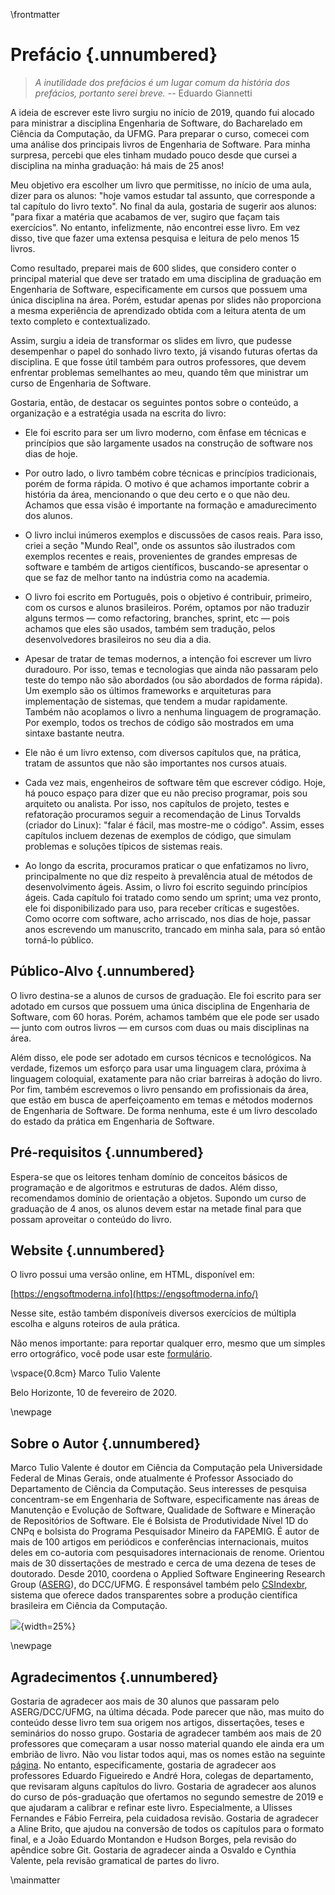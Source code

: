 \frontmatter

# Prefácio {.unnumbered}

> *A inutilidade dos prefácios é um lugar comum da história dos prefácios, portanto serei breve.*
 -- Eduardo Giannetti

A ideia de escrever este livro surgiu no início de 2019, quando fui alocado para ministrar a disciplina Engenharia de Software, do Bacharelado em Ciência da Computação, da UFMG. Para preparar o curso, comecei com uma análise dos principais livros de Engenharia de Software. Para minha surpresa, percebi que eles tinham mudado pouco desde que cursei a disciplina na minha graduação: há mais de 25 anos!

Meu objetivo era escolher um livro que permitisse, no início de uma aula, dizer para os alunos: "hoje vamos estudar tal assunto, que corresponde a tal capítulo do livro texto". No final da aula, gostaria de sugerir aos alunos: "para fixar a matéria que acabamos de ver, sugiro que façam tais exercícios". No entanto, infelizmente, não encontrei esse livro. Em vez disso, tive que fazer uma extensa pesquisa e leitura de pelo menos 15 livros. 

Como resultado, preparei mais de 600 slides, que considero conter o principal material que deve ser tratado em uma disciplina de graduação em Engenharia de Software, especificamente em cursos que possuem uma única disciplina na área. Porém, estudar apenas por slides não proporciona a mesma experiência de aprendizado obtida com a leitura atenta de um texto completo e contextualizado.

Assim, surgiu a ideia de transformar os slides em livro, que pudesse desempenhar o papel do sonhado livro texto, já visando futuras ofertas da disciplina. E que fosse útil também para outros professores, que devem enfrentar problemas semelhantes ao meu, quando têm que ministrar um curso de Engenharia de Software. 

Gostaria, então, de destacar os seguintes pontos sobre o conteúdo, a organização e a estratégia usada na escrita do livro:

* Ele foi escrito para ser um livro moderno, com ênfase em técnicas e princípios que são largamente usados na construção de software nos dias de hoje. 

* Por outro lado, o livro também cobre técnicas e princípios tradicionais, porém de forma rápida. O motivo é que achamos importante cobrir a história da área, mencionando o que deu certo e o que não deu. Achamos que essa visão é importante na formação e amadurecimento dos alunos.

* O livro inclui inúmeros exemplos e discussões de casos reais. Para isso, criei a seção "Mundo Real", onde os assuntos são ilustrados com exemplos recentes e reais, provenientes de grandes empresas de software e também de artigos científicos, buscando-se apresentar o que se faz de melhor tanto na indústria como na academia.

* O livro foi escrito em Português, pois o objetivo é contribuir, primeiro, com os cursos e alunos brasileiros. Porém, optamos por não traduzir alguns termos — como refactoring, branches, sprint, etc — pois achamos que eles são usados, também sem tradução, pelos desenvolvedores brasileiros no seu dia a dia.

* Apesar de tratar de temas modernos, a intenção foi escrever um livro duradouro. Por isso, temas e tecnologias que ainda não passaram pelo teste do tempo não são abordados (ou são abordados de forma rápida). Um exemplo são os últimos frameworks e arquiteturas para implementação de sistemas, que tendem a mudar rapidamente. Também não acoplamos o livro a nenhuma linguagem de programação. Por exemplo, todos os trechos de código são mostrados em uma sintaxe bastante neutra. 

* Ele não é um livro extenso, com diversos capítulos que, na prática, tratam de assuntos que não são importantes nos cursos atuais.

* Cada vez mais, engenheiros de software têm que escrever código. Hoje, há pouco espaço para dizer que eu não preciso programar, pois sou arquiteto ou analista. Por isso, nos capítulos de projeto, testes e refatoração procuramos seguir a recomendação de Linus Torvalds (criador do Linux): "falar é fácil, mas mostre-me o código". Assim, esses capítulos incluem dezenas de exemplos de código, que simulam problemas e soluções típicos de sistemas reais.

* Ao longo da escrita, procuramos praticar o que enfatizamos no livro, principalmente no que diz respeito à prevalência atual de métodos de desenvolvimento ágeis. Assim, o livro foi escrito seguindo princípios ágeis. Cada capítulo foi tratado como sendo um sprint; uma vez pronto, ele foi disponibilizado para uso, para receber críticas e sugestões. Como ocorre com software, acho arriscado, nos dias de hoje, passar anos escrevendo um manuscrito, trancado em minha sala, para só então torná-lo público. 


## Público-Alvo {.unnumbered}

O livro destina-se a alunos de cursos de graduação. Ele foi escrito para ser adotado em cursos que possuem uma única disciplina de Engenharia de Software, com 60 horas. Porém, achamos também que ele pode ser usado — junto com outros livros — em cursos com duas ou mais disciplinas na área.

Além disso, ele pode ser adotado em cursos técnicos e tecnológicos. Na verdade, fizemos um esforço para usar uma linguagem clara, próxima à linguagem coloquial, exatamente para não criar barreiras à adoção do livro. Por fim, também escrevemos o livro pensando em profissionais da área, que estão em busca de aperfeiçoamento em temas e métodos modernos de Engenharia de Software. De forma nenhuma, este é um livro descolado do estado da prática em Engenharia de Software.

## Pré-requisitos {.unnumbered}

Espera-se que os leitores tenham domínio de conceitos básicos de programação e de algoritmos e estruturas de dados. Além disso, recomendamos domínio de orientação a objetos. Supondo um curso de graduação de 4 anos, os alunos devem estar na metade final para que possam aproveitar o conteúdo do livro.

## Website {.unnumbered}

O livro  possui uma versão online, em HTML, disponível em:

[https://engsoftmoderna.info](https://engsoftmoderna.info/)

Nesse site, estão também disponíveis diversos exercícios de múltipla escolha e alguns
roteiros de aula prática.

Não menos importante: para reportar qualquer erro, mesmo que um simples erro ortográfico, você pode usar este [formulário](https://forms.gle/KbzvMx5RLnqPR7uq7).

\vspace{0.8cm}
Marco Tulio Valente

Belo Horizonte, 10 de fevereiro de 2020.

\newpage

## Sobre o Autor {.unnumbered}

Marco Tulio Valente é doutor em Ciência da Computação pela Universidade Federal de Minas Gerais, onde atualmente é Professor Associado do Departamento de Ciência da Computação. Seus interesses de pesquisa concentram-se em Engenharia de Software, especificamente nas áreas de Manutenção e Evolução de Software, Qualidade de Software e Mineração de Repositórios de Software. Ele é Bolsista de Produtividade Nível 1D do CNPq e bolsista do Programa Pesquisador Mineiro da FAPEMIG. É autor de mais de 100 artigos em periódicos e conferências internacionais, muitos deles em co-autoria com pesquisadores internacionais de renome. Orientou mais de 30 dissertações de mestrado e cerca de uma dezena de teses de doutorado. Desde 2010, coordena o Applied Software Engineering Research Group ([ASERG](http://aserg.labsoft.dcc.ufmg.br/)), do DCC/UFMG. É responsável também pelo 
[CSIndexbr](https://csindexbr.org/), sistema que oferece dados transparentes sobre a produção científica brasileira em Ciência da Computação.

![](figs/cap0/mtov.png){width=25%}

\newpage

## Agradecimentos {.unnumbered}

Gostaria de agradecer aos mais de 30 alunos que passaram pelo ASERG/DCC/UFMG, na última década. Pode parecer que não, mas muito do conteúdo desse livro tem sua origem nos artigos, dissertações, teses e seminários do nosso grupo. Gostaria de agradecer também aos mais de 20 professores que começaram a usar nosso material quando ele ainda era um embrião de livro. Não vou listar todos aqui, mas os nomes estão na seguinte [página](https://engsoftmoderna.info/early-adopters.html). No entanto, especificamente, gostaria de agradecer aos professores Eduardo Figueiredo e André Hora, colegas de departamento, que revisaram alguns capítulos do livro. Gostaria de agradecer aos alunos do curso de pós-graduação que ofertamos no segundo semestre de 2019 e que ajudaram a calibrar e refinar este livro. Especialmente, a Ulisses Fernandes e Fábio Ferreira, pela cuidadosa revisão. Gostaria de agradecer a Aline Brito, que ajudou na conversão de todos os capítulos para o formato final, e a João Eduardo Montandon e Hudson Borges, pela revisão do apêndice sobre Git. Gostaria de agradecer ainda a Osvaldo e Cynthia Valente, pela revisão gramatical de partes do livro.

\mainmatter

